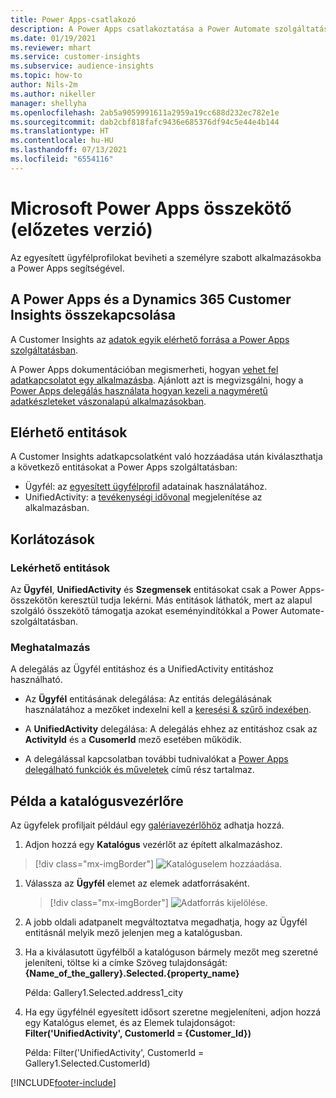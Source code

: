 ```yaml
---
title: Power Apps-csatlakozó
description: A Power Apps csatlakoztatása a Power Automate szolgáltatáshoz.
ms.date: 01/19/2021
ms.reviewer: mhart
ms.service: customer-insights
ms.subservice: audience-insights
ms.topic: how-to
author: Nils-2m
ms.author: nikeller
manager: shellyha
ms.openlocfilehash: 2ab5a9059991611a2959a19cc688d232ec782e1e
ms.sourcegitcommit: dab2cbf818fafc9436e685376df94c5e44e4b144
ms.translationtype: HT
ms.contentlocale: hu-HU
ms.lasthandoff: 07/13/2021
ms.locfileid: "6554116"
---
```

# <a name="microsoft-power-apps-connector-preview"></a>Microsoft Power Apps összekötő (előzetes verzió)

Az egyesített ügyfélprofilokat beviheti a személyre szabott alkalmazásokba a Power Apps segítségével.

## <a name="connect-power-apps-and-dynamics-365-customer-insights"></a>A Power Apps és a Dynamics 365 Customer Insights összekapcsolása

A Customer Insights az [adatok egyik elérhető forrása a Power Apps szolgáltatásban](/powerapps/maker/canvas-apps/working-with-data-sources).

A Power Apps dokumentációban megismerheti, hogyan [vehet fel adatkapcsolatot egy alkalmazásba](/powerapps/maker/canvas-apps/add-data-connection). Ajánlott azt is megvizsgálni, hogy a [Power Apps delegálás használata hogyan kezeli a nagyméretű adatkészleteket vászonalapú alkalmazásokban](/powerapps/maker/canvas-apps/delegation-overview).

## <a name="available-entities"></a>Elérhető entitások

A Customer Insights adatkapcsolatként való hozzáadása után kiválaszthatja a következő entitásokat a Power Apps szolgáltatásban:

- Ügyfél: az [egyesített ügyfélprofil](customer-profiles.md) adatainak használatához.
- UnifiedActivity: a [tevékenységi idővonal](activities.md) megjelenítése az alkalmazásban.

## <a name="limitations"></a>Korlátozások

### <a name="retrievable-entities"></a>Lekérhető entitások

Az **Ügyfél**, **UnifiedActivity** és **Szegmensek** entitásokat csak a Power Apps-összekötőn keresztül tudja lekérni. Más entitások láthatók, mert az alapul szolgáló összekötő támogatja azokat eseményindítókkal a Power Automate-szolgáltatásban.  

### <a name="delegation"></a>Meghatalmazás

A delegálás az Ügyfél entitáshoz és a UnifiedActivity entitáshoz használható. 

- Az **Ügyfél** entitásának delegálása: Az entitás delegálásának használatához a mezőket indexelni kell a [keresési & szűrő indexében](search-filter-index.md).  

- A **UnifiedActivity** delegálása: A delegálás ehhez az entitáshoz csak az **ActivityId** és a **CusomerId** mező esetében működik.  

- A delegálással kapcsolatban további tudnivalókat a [Power Apps delegálható funkciók és műveletek](/connectors/commondataservice/#power-apps-delegable-functions-and-operations-for-the-cds-for-apps) című rész tartalmaz. 

## <a name="example-gallery-control"></a>Példa a katalógusvezérlőre

Az ügyfelek profiljait például egy [galériavezérlőhöz](/powerapps/maker/canvas-apps/add-gallery) adhatja hozzá.

1. Adjon hozzá egy **Katalógus** vezérlőt az épített alkalmazáshoz.

> [!div class="mx-imgBorder"]
> ![Katalóguselem hozzáadása.](media/connector-powerapps9.png "Katalóguselem hozzáadása")

1. Válassza az **Ügyfél** elemet az elemek adatforrásaként.

    > [!div class="mx-imgBorder"]
    > ![Adatforrás kijelölése.](media/choose-datasource-powerapps.png "Adatforrás kijelölése")

1. A jobb oldali adatpanelt megváltoztatva megadhatja, hogy az Ügyfél entitásnál melyik mező jelenjen meg a katalógusban.

1. Ha a kiválasutott ügyfélből a katalóguson bármely mezőt meg szeretné jeleníteni, töltse ki a címke Szöveg tulajdonságát: **{Name_of_the_gallery}.Selected.{property_name}**

    Példa: Gallery1.Selected.address1_city

1. Ha egy ügyfélnél egyesített idősort szeretne megjeleníteni, adjon hozzá egy Katalógus elemet, és az Elemek tulajdonságot: **Filter('UnifiedActivity', CustomerId = {Customer_Id})**

    Példa: Filter('UnifiedActivity', CustomerId = Gallery1.Selected.CustomerId)


[!INCLUDE[footer-include](../includes/footer-banner.md)]